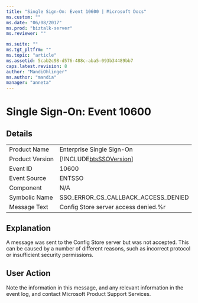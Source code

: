 ```yaml
---
title: "Single Sign-On: Event 10600 | Microsoft Docs"
ms.custom: ""
ms.date: "06/08/2017"
ms.prod: "biztalk-server"
ms.reviewer: ""

ms.suite: ""
ms.tgt_pltfrm: ""
ms.topic: "article"
ms.assetid: 5cab2c98-d576-488c-aba5-093b34489bb7
caps.latest.revision: 8
author: "MandiOhlinger"
ms.author: "mandia"
manager: "anneta"
---
```

# Single Sign-On: Event 10600
## Details  
  
|                 |                                                            |
|-----------------|------------------------------------------------------------|
|  Product Name   |                 Enterprise Single Sign-On                  |
| Product Version | [!INCLUDE[btsSSOVersion](../includes/btsssoversion-md.md)] |
|    Event ID     |                           10600                            |
|  Event Source   |                           ENTSSO                           |
|    Component    |                            N/A                             |
|  Symbolic Name  |            SSO_ERROR_CS_CALLBACK_ACCESS_DENIED             |
|  Message Text   |            Config Store server access denied.%r            |
  
## Explanation  
 A message was sent to the Config Store server but was not accepted. This can be caused by a number of different reasons, such as incorrect protocol or insufficient security permissions.  
  
## User Action  
 Note the information in this message, and any relevant information in the event log, and contact Microsoft Product Support Services.